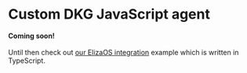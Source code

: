 # Custom DKG JavaScript agent

**Coming soon!**\
\
Until then check out [our ElizaOS integration](https://github.com/OriginTrail/elizagraph) example which is written in TypeScript.
